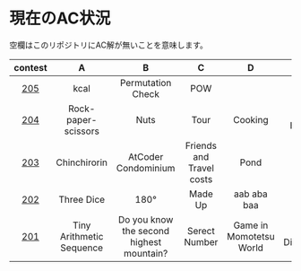 # 現在のAC状況
空欄はこのリポジトリにAC解が無いことを意味します。

| contest |  A  |  B  |  C  |  D  |  E  |  F  |
| :-----: | :-: | :-: | :-: | :-: | :-: | :-: |
| [205](./205) | kcal | Permutation Check | POW |  |  | |
| [204](./204) | Rock-paper-scissors | Nuts | Tour | Cooking | Rush Hour 2 | |
| [203](./203) | Chinchirorin | AtCoder Condominium | Friends and Travel costs | Pond | White Pawn | Weed |
| [202](./202) | Three Dice | 180&deg;| Made Up | aab aba baa | | |
| [201](./201) | Tiny Arithmetic Sequence | Do you know the second highest mountain? | Serect Number | Game in Momotetsu World | Xor Distances | |